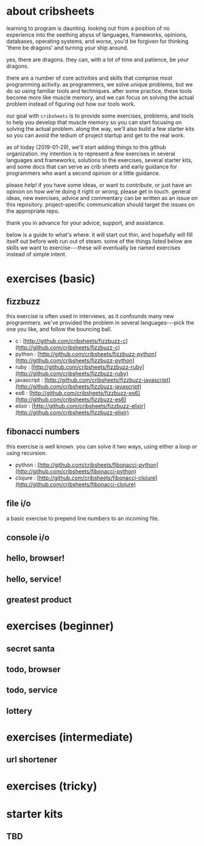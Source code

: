 # about cribsheets

learning to program is daunting. looking out from a position
of no experience into the seething abyss of languages,
frameworks, opinions, databases, operating systems, and
worse, you'd be forgiven for thinking 'there be dragons' and
turning your ship around.

yes, there are dragons. they can, with a lot of time and
patience, be _your_ dragons.

there are a number of core activities and skills that comprise
most programming activity. as programmers, we solve unique
problems, but we do so using familiar tools and techniques.
after some practice, these tools become more like muscle
memory, and we can focus on solving the actual problem instead
of figuring out how our tools work.

our goal with `cribsheets` is to provide some exercises, problems,
and tools to help you develop that muscle memory so you can
start focusing on solving the actual problem. along the way, 
we'll also build a few starter kits so you can avoid the tedium
of project startup and get to the real work.

as of today (2019-01-29), we'll start adding things to this github
organization. my intention is to represent a few exercises in several
languages and frameworks, solutions to the exercises, several
starter kits, and some docs that can serve as crib sheets and
early guidance for programmers who want a second opinion or a
little guidance.

please help! if you have some ideas, or want to contribute, or
just have an opinion on how we're doing it right or wrong, please
get in touch. general ideas, new exercises, advice and commentary
can be written as an issue on this repository. project-specific
communication should target the issues on the appropriate repo.

thank you in advance for your advice, support, and assistance.

below is a guide to what's where. it will start out thin, and
hopefully will fill itself out before web run out of steam. some
of the things listed below are skills we want to exercise---these
will eventually be named exercises instead of simple intent.

# exercises (basic)

## fizzbuzz

this exercise is often used in interviews, as it confounds
many new programmers. we've provided the problem in several
languages---pick the one you like, and follow the bouncing
ball.

* c : [http://github.com/cribsheets/fizzbuzz-c](http://github.com/cribsheets/fizzbuzz-c)
* python : [http://github.com/cribsheets/fizzbuzz-python](http://github.com/cribsheets/fizzbuzz-python)
* ruby : [http://github.com/cribsheets/fizzbuzz-ruby](http://github.com/cribsheets/fizzbuzz-ruby)
* javascript : [http://github.com/cribsheets/fizzbuzz-javascript](http://github.com/cribsheets/fizzbuzz-javascript)
* es6 : [http://github.com/cribsheets/fizzbuzz-es6](http://github.com/cribsheets/fizzbuzz-es6)
* elixir : [http://github.com/cribsheets/fizzbuzz-elixir](http://github.com/cribsheets/fizzbuzz-elixir)

## fibonacci numbers

this exercise is well known. you can solve it two ways,
using either a loop or using recursion.

* python : [http://github.com/cribsheets/fibonacci-python](http://github.com/cribsheets/fibonacci-python)
* clojure : [http://github.com/cribsheets/fibonacci-clojure](http://github.com/cribsheets/fibonacci-clojure)

## file i/o

a basic exercise to prepend line numbers to an incoming file.

## console i/o

## hello, browser!

## hello, service!

## greatest product

# exercises (beginner)

## secret santa

## todo, browser

## todo, service

## lottery

# exercises (intermediate)

## url shortener

# exercises (tricky)

# starter kits

## TBD





